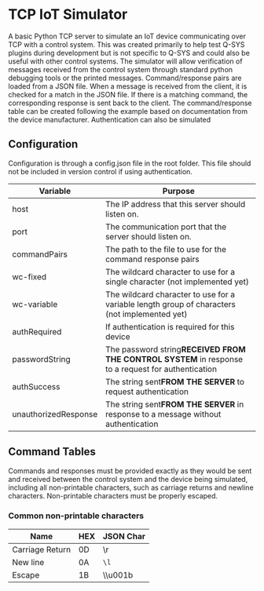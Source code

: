 # TCP IoT Simulator

A basic Python TCP server to simulate an IoT device communicating over TCP with a control system. This was created primarily to help test Q-SYS plugins during development but is not specific to Q-SYS and could also be useful with other control systems. The simulator will allow verification of messages received from the control system through standard python debugging tools or the printed messages. Command/response pairs are loaded from a JSON file. When a message is received from the client, it is checked for a match in the JSON file. If there is a matching command, the corresponding response is sent back to the client. The command/response table can be created following the example based on documentation from the device manufacturer. Authentication can also be simulated

## Configuration

Configuration is through a config.json file in the root folder. This file should not be included in version control if using authentication.

| Variable             | Purpose                                                                                                   |
| -------------------- | --------------------------------------------------------------------------------------------------------- |
| host                 | The IP address that this server should listen on.                                                         |
| port                 | The communication port that the server should listen on.                                                  |
| commandPairs         | The path to the file to use for the command response pairs                                                |
| wc-fixed             | The wildcard character to use for a single character (not implemented yet)                                |
| wc-variable          | The wildcard character to use for a variable length group of characters (not implemented yet)             |
| authRequired         | If authentication is required for this device                                                             |
| passwordString       | The password string**RECEIVED FROM THE CONTROL SYSTEM** in response to a request for authentication |
| authSuccess          | The string sent**FROM THE SERVER** to request authentication                                       |
| unauthorizedResponse | The string sent**FROM THE SERVER** in response to a message without authentication                 |

## Command Tables

Commands and responses must be provided exactly as they would be sent and received between the control system and the device being simulated, including all non-printable characters, such as carriage returns and newline characters. Non-printable characters must be properly escaped.

### Common non-printable characters

| Name            | HEX | JSON Char |
| --------------- | --- | --------- |
| Carriage Return | 0D  | \r        |
| New line        | 0A  | `\l`    |
| Escape          | 1B  | \\\u001b  |
